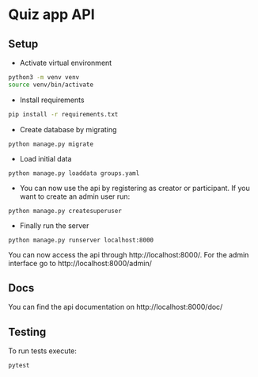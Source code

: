 # Quiz app API

## Setup

- Activate virtual environment

```bash
python3 -m venv venv
source venv/bin/activate
```

- Install requirements

```bash
pip install -r requirements.txt
```

- Create database by migrating

```
python manage.py migrate
```

- Load initial data

```
python manage.py loaddata groups.yaml
```

- You can now use the api by registering as creator or participant.
  If you want to create an admin user run:

```
python manage.py createsuperuser
```

- Finally run the server

```
python manage.py runserver localhost:8000
```

You can now access the api through http://localhost:8000/. For the admin interface go to http://localhost:8000/admin/

## Docs

You can find the api documentation on http://localhost:8000/doc/

## Testing

To run tests execute:

```
pytest
```


